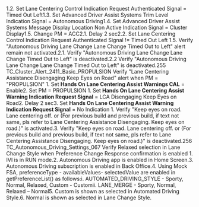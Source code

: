 1.2. Set Lane Centering Control Indication Request Authenticated Signal = Timed Out Left1.3. Set Advanced Driver Assist Systems Trim Level Indication Signal = Autonomous Driving1.4. Set Advanced Driver Assist Systems Message Display Location Non Active Indication Signal = Cluster Display1.5. Change PM = ACC2.1. Delay 2 sec2.2. Set Lane Centering Control Indication Request Authenticated Signal != Timed Out Left 1.5. Verify "Autonomous Driving Lane Change Lane Change Timed Out to Left" alert remain not activated.2.1. Verify "Autonomous Driving Lane Change Lane Change Timed Out to Left" is deactivated.2.2 Verify "Autonomous Driving Lane Change Lane Change Timed Out to Left" is deactivated.255 TC_Cluster_Alert_2411_Basic_PROPULSION Verify "Lane Centering Assistance Disengaging Keep Eyes on Road" alert when PM = "PROPULSION" 1. Set **Hands On Lane Centering Assist Warnings CAL** = Enable2. Set PM = PROPULSION 1. Set **Hands On Lane Centering Assist Warning Indication Request Signal** = LCA Disengaging Keep Eyes on Road2. Delay 2 sec3. Set **Hands On Lane Centering Assist Warning Indication Request Signal** = No Indication 1. Verify "Keep eyes on road. Lane centering off. or (For previous build and previous build, if text not same, pls refer to Lane Centering Assistance Disengaging. Keep eyes on road.)" is activated.3. Verify "Keep eyes on road. Lane centering off. or (For previous build and previous build, if text not same, pls refer to Lane Centering Assistance Disengaging. Keep eyes on road.)" is deactivated.256 TC_Autonomous_Driving_Settings_067 Verify Relaxed selection in Lane Change Style when Preference Change Response confirmation is enabled 1. IVI is in RUN mode.2. Autonomous Driving app is enabled in Home Screen.3. Autonomous Driving subscription is enabled in Back Office.4. Using Mock FSA, preferenceType - availableValues- selectedValue are enabled in getPreferenceList() as follows:i. AUTOMATED_DRIVING_STYLE - Sporty, Normal, Relaxed, Custom - Customii. LANE_MERGE - Sporty, Normal, Relaxed – Normal5. Custom is shown as selected in Automated Driving Style.6. Normal is shown as selected in Lane Change Style.